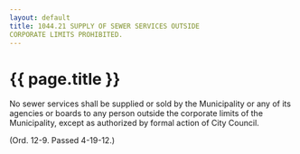 ```yaml
---
layout: default 
title: 1044.21 SUPPLY OF SEWER SERVICES OUTSIDE
CORPORATE LIMITS PROHIBITED.
---
```


{{ page.title }}
================

No sewer services shall be supplied or sold by the Municipality or any
of its agencies or boards to any person outside the corporate limits of
the Municipality, except as authorized by formal action of City Council.

(Ord. 12-9. Passed 4-19-12.)
